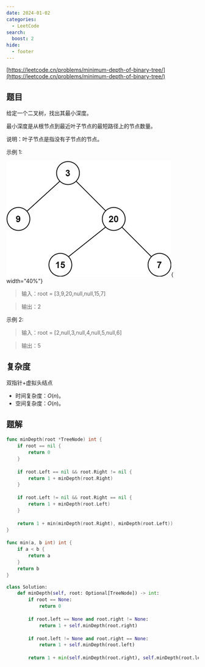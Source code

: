 ```yaml
---
date: 2024-01-02
categories:
  - LeetCode
search:
  boost: 2
hide:
  - footer
---
```


[https://leetcode.cn/problems/minimum-depth-of-binary-tree/](https://leetcode.cn/problems/minimum-depth-of-binary-tree/)

## 题目

给定一个二叉树，找出其最小深度。

最小深度是从根节点到最近叶子节点的最短路径上的节点数量。

说明：叶子节点是指没有子节点的节点。

示例 1:

![](../assets/img/leetcode/111.jpeg){ width="40%"}

> 输入：root = [3,9,20,null,null,15,7]

> 输出：2

示例 2:

> 输入：root = [2,null,3,null,4,null,5,null,6]

> 输出：5

## 复杂度

双指针+虚拟头结点

- 时间复杂度：$O(n)$。
- 空间复杂度：$O(n)$。

## 题解

```go title="Go"
func minDepth(root *TreeNode) int {
    if root == nil {
        return 0
    }

    if root.Left == nil && root.Right != nil {
        return 1 + minDepth(root.Right)
    }

    if root.Left != nil && root.Right == nil {
        return 1 + minDepth(root.Left)
    }

    return 1 + min(minDepth(root.Right), minDepth(root.Left))
}

func min(a, b int) int {
    if a < b {
        return a
    }
    return b
}
```

```python title="Python"
class Solution:
    def minDepth(self, root: Optional[TreeNode]) -> int:
        if root == None:
            return 0

        if root.left == None and root.right != None:
            return 1 + self.minDepth(root.right)

        if root.left != None and root.right == None:
            return 1 + self.minDepth(root.left)

        return 1 + min(self.minDepth(root.right), self.minDepth(root.left))
```

